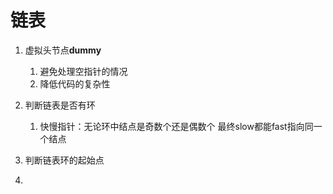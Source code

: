 # 链表

1. 虚拟头节点**dummy**
   1.  避免处理空指针的情况
   2. 降低代码的复杂性
2. 判断链表是否有环
   1. 快慢指针：无论环中结点是奇数个还是偶数个 最终slow都能fast指向同一个结点

3. 判断链表环的起始点
4. 